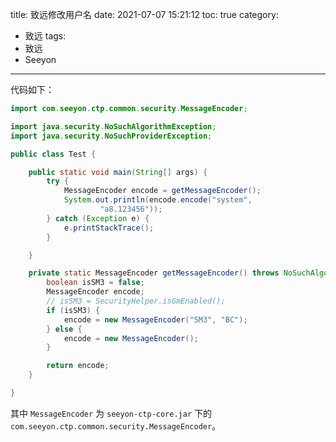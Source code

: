 title: 致远修改用户名
date: 2021-07-07 15:21:12
toc: true
category:
 - 致远
tags: 
 - 致远
 - Seeyon
---

代码如下：

```java
import com.seeyon.ctp.common.security.MessageEncoder;

import java.security.NoSuchAlgorithmException;
import java.security.NoSuchProviderException;

public class Test {

    public static void main(String[] args) {
        try {
            MessageEncoder encode = getMessageEncoder();
            System.out.println(encode.encode("system",
                    "a8.123456"));
        } catch (Exception e) {
            e.printStackTrace();
        }

    }

    private static MessageEncoder getMessageEncoder() throws NoSuchAlgorithmException, NoSuchProviderException {
        boolean isSM3 = false;
        MessageEncoder encode;
        // isSM3 = SecurityHelper.isGmEnabled();
        if (isSM3) {
            encode = new MessageEncoder("SM3", "BC");
        } else {
            encode = new MessageEncoder();
        }

        return encode;
    }

}
```

其中 `MessageEncoder` 为 `seeyon-ctp-core.jar` 下的 `com.seeyon.ctp.common.security.MessageEncoder`。
